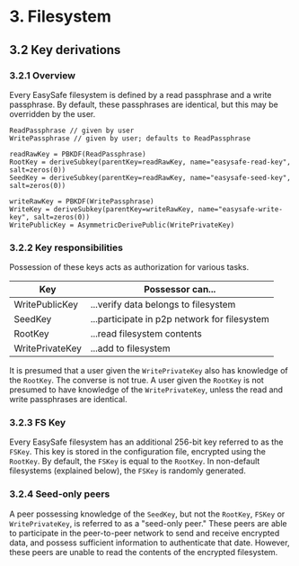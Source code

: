 # 3. Filesystem
## 3.2 Key derivations
### 3.2.1 Overview
Every EasySafe filesystem is defined by a read passphrase and a write passphrase. By default, these passphrases are identical, but this may be overridden by the user.

```
ReadPassphrase // given by user
WritePassphrase // given by user; defaults to ReadPassphrase

readRawKey = PBKDF(ReadPassphrase)
RootKey = deriveSubkey(parentKey=readRawKey, name="easysafe-read-key", salt=zeros(0))
SeedKey = deriveSubkey(parentKey=readRawKey, name="easysafe-seed-key", salt=zeros(0))

writeRawKey = PBKDF(WritePassphrase)
WriteKey = deriveSubkey(parentKey=writeRawKey, name="easysafe-write-key", salt=zeros(0))
WritePublicKey = AsymmetricDerivePublic(WritePrivateKey)
```

### 3.2.2 Key responsibilities
Possession of these keys acts as authorization for various tasks.

| Key | Possessor can... |
|-----|-----|
| WritePublicKey | ...verify data belongs to filesystem |
| SeedKey | ...participate in p2p network for filesystem
| RootKey | ...read filesystem contents |
| WritePrivateKey | ...add to filesystem |

It is presumed that a user given the `WritePrivateKey` also has knowledge of the `RootKey`. The converse is not true. A user given the `RootKey` is not presumed to have knowledge of the `WritePrivateKey`, unless the read and write passphrases are identical.

### 3.2.3 FS Key
Every EasySafe filesystem has an additional 256-bit key referred to as the `FSKey`. This key is stored in the configuration file, encrypted using the `RootKey`. By default, the `FSKey` is equal to the `RootKey`. In non-default filesystems (explained below), the `FSKey` is randomly generated.

### 3.2.4 Seed-only peers
A peer possessing knowledge of the `SeedKey`, but not the `RootKey`, `FSKey` or `WritePrivateKey`, is referred to as a "seed-only peer." These peers are able to participate in the peer-to-peer network to send and receive encrypted data, and possess sufficient information to authenticate that date. However, these peers are unable to read the contents of the encrypted filesystem.
